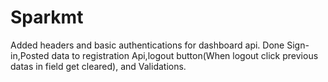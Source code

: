 # Sparkmt
Added headers and basic authentications for dashboard api.
Done Sign-in,Posted data to registration Api,logout button(When logout click previous datas in field get cleared), and Validations.
